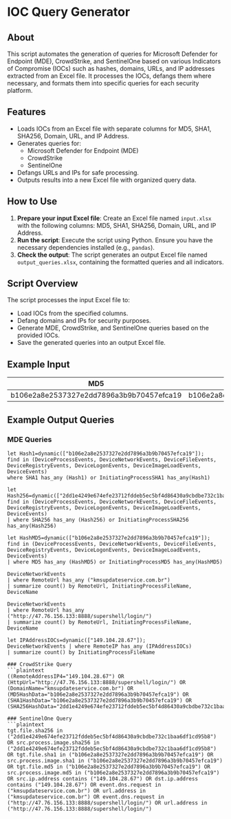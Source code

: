 # IOC Query Generator

## About
This script automates the generation of queries for Microsoft Defender for Endpoint (MDE), CrowdStrike, and SentinelOne based on various Indicators of Compromise (IOCs) such as hashes, domains, URLs, and IP addresses extracted from an Excel file. It processes the IOCs, defangs them where necessary, and formats them into specific queries for each security platform.

## Features
- Loads IOCs from an Excel file with separate columns for MD5, SHA1, SHA256, Domain, URL, and IP Address.
- Generates queries for:
  - Microsoft Defender for Endpoint (MDE)
  - CrowdStrike
  - SentinelOne
- Defangs URLs and IPs for safe processing.
- Outputs results into a new Excel file with organized query data.

## How to Use
1. **Prepare your input Excel file**: Create an Excel file named `input.xlsx` with the following columns: MD5, SHA1, SHA256, Domain, URL, and IP Address.
2. **Run the script**: Execute the script using Python. Ensure you have the necessary dependencies installed (e.g., `pandas`).
3. **Check the output**: The script generates an output Excel file named `output_queries.xlsx`, containing the formatted queries and all indicators.

## Script Overview
The script processes the input Excel file to:
- Load IOCs from the specified columns.
- Defang domains and IPs for security purposes.
- Generate MDE, CrowdStrike, and SentinelOne queries based on the provided IOCs.
- Save the generated queries into an output Excel file.

## Example Input
| MD5                                      | SHA1                                     | SHA256                                                           | Domain                  | URL                                         | IP Address    |
|------------------------------------------|------------------------------------------|------------------------------------------------------------------|-------------------------|---------------------------------------------|---------------|
| b106e2a8e2537327e2dd7896a3b9b70457efca19 | b106e2a8e2537327e2dd7896a3b9b70457efca19 | 2dd1e4249e674efe23712fddeb5ec5bf4d86430a9cbdbe732c1baa6df1cd95b8 | kmsupdateservice.com.br | http://47.76.156.133:8888/supershell/login/ | 149.104.28.67 |

## Example Output Queries

### MDE Queries
```plaintext
let Hash1=dynamic(["b106e2a8e2537327e2dd7896a3b9b70457efca19"]);
find in (DeviceProcessEvents, DeviceNetworkEvents, DeviceFileEvents, DeviceRegistryEvents, DeviceLogonEvents, DeviceImageLoadEvents, DeviceEvents)
where SHA1 has_any (Hash1) or InitiatingProcessSHA1 has_any(Hash1)

let Hash256=dynamic(["2dd1e4249e674efe23712fddeb5ec5bf4d86430a9cbdbe732c1baa6df1cd95b8"]);
find in (DeviceProcessEvents, DeviceNetworkEvents, DeviceFileEvents, DeviceRegistryEvents, DeviceLogonEvents, DeviceImageLoadEvents, DeviceEvents)
| where SHA256 has_any (Hash256) or InitiatingProcessSHA256 has_any(Hash256)

let HashMD5=dynamic(["b106e2a8e2537327e2dd7896a3b9b70457efca19"]);
find in (DeviceProcessEvents, DeviceNetworkEvents, DeviceFileEvents, DeviceRegistryEvents, DeviceLogonEvents, DeviceImageLoadEvents, DeviceEvents)
| where MD5 has_any (HashMD5) or InitiatingProcessMD5 has_any(HashMD5)

DeviceNetworkEvents
| where RemoteUrl has_any ("kmsupdateservice.com.br")
| summarize count() by RemoteUrl, InitiatingProcessFileName, DeviceName

DeviceNetworkEvents
| where RemoteUrl has_any ("http://47.76.156.133:8888/supershell/login/")
| summarize count() by RemoteUrl, InitiatingProcessFileName, DeviceName

let IPAddressIOCs=dynamic(["149.104.28.67"]);
DeviceNetworkEvents | where RemoteIP has_any (IPAddressIOCs)
| summarize count() by InitiatingProcessFileName

### CrowdStrike Query
```plaintext
((RemoteAddressIP4="149.104.28.67") OR (HttpUrl="http://47.76.156.133:8888/supershell/login/") OR (DomainName="kmsupdateservice.com.br") OR (MD5HashData="b106e2a8e2537327e2dd7896a3b9b70457efca19") OR (SHA1HashData="b106e2a8e2537327e2dd7896a3b9b70457efca19") OR (SHA256HashData="2dd1e4249e674efe23712fddeb5ec5bf4d86430a9cbdbe732c1baa6df1cd95b8"))

### SentinelOne Query
```plaintext
tgt.file.sha256 in ("2dd1e4249e674efe23712fddeb5ec5bf4d86430a9cbdbe732c1baa6df1cd95b8") OR src.process.image.sha256 in ("2dd1e4249e674efe23712fddeb5ec5bf4d86430a9cbdbe732c1baa6df1cd95b8") OR tgt.file.sha1 in ("b106e2a8e2537327e2dd7896a3b9b70457efca19") OR src.process.image.sha1 in ("b106e2a8e2537327e2dd7896a3b9b70457efca19") OR tgt.file.md5 in ("b106e2a8e2537327e2dd7896a3b9b70457efca19") OR src.process.image.md5 in ("b106e2a8e2537327e2dd7896a3b9b70457efca19") OR src.ip.address contains ("149.104.28.67") OR dst.ip.address contains ("149.104.28.67") OR event.dns.request in ("kmsupdateservice.com.br") OR url.address in ("kmsupdateservice.com.br") OR event.dns.request in ("http://47.76.156.133:8888/supershell/login/") OR url.address in ("http://47.76.156.133:8888/supershell/login/")
